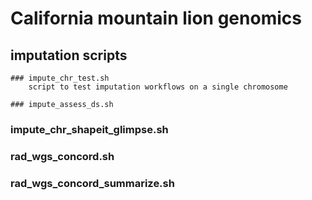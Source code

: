 # California mountain lion genomics

## imputation scripts

	### impute_chr_test.sh
		script to test imputation workflows on a single chromosome

	### impute_assess_ds.sh

### impute_chr_shapeit_glimpse.sh


### rad_wgs_concord.sh

### rad_wgs_concord_summarize.sh

